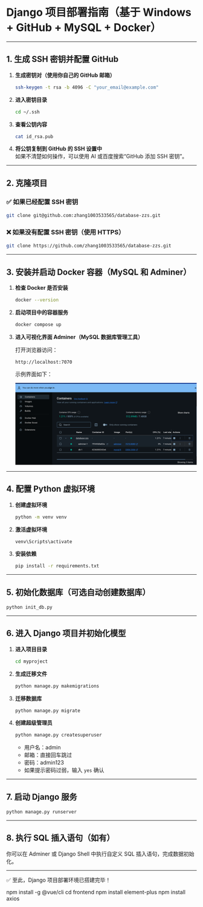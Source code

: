 # Django 项目部署指南（基于 Windows + GitHub + MySQL + Docker）

---

## 1. 生成 SSH 密钥并配置 GitHub

1. **生成密钥对（使用你自己的 GitHub 邮箱）**

   ```bash
   ssh-keygen -t rsa -b 4096 -C "your_email@example.com"
   ```

2. **进入密钥目录**

   ```bash
   cd ~/.ssh
   ```

3. **查看公钥内容**

   ```bash
   cat id_rsa.pub
   ```

4. **将公钥复制到 GitHub 的 SSH 设置中**  
   如果不清楚如何操作，可以使用 AI 或百度搜索“GitHub 添加 SSH 密钥”。

---

## 2. 克隆项目

### ✅ 如果已经配置 SSH 密钥

```bash
git clone git@github.com:zhang1003533565/database-zzs.git
```

### ❌ 如果没有配置 SSH 密钥（使用 HTTPS）

```bash
git clone https://github.com/zhang1003533565/database-zzs.git
```

---

## 3. 安装并启动 Docker 容器（MySQL 和 Adminer）

1. **检查 Docker 是否安装**

   ```bash
   docker --version
   ```

2. **启动项目中的容器服务**

   ```bash
   docker compose up
   ```

3. **进入可视化界面 Adminer（MySQL 数据库管理工具）**

   打开浏览器访问：

   ```
   http://localhost:7070
   ```

   示例界面如下：

   ![img.png](img.png)

---

## 4. 配置 Python 虚拟环境

1. **创建虚拟环境**

   ```bash
   python -m venv venv
   ```

2. **激活虚拟环境**

   ```bash
   venv\Scripts\activate
   ```

3. **安装依赖**

   ```bash
   pip install -r requirements.txt
   ```

---

## 5. 初始化数据库（可选自动创建数据库）

```bash
python init_db.py
```

---

## 6. 进入 Django 项目并初始化模型

1. **进入项目目录**

   ```bash
   cd myproject
   ```

2. **生成迁移文件**

   ```bash
   python manage.py makemigrations
   ```

3. **迁移数据库**

   ```bash
   python manage.py migrate
   ```

4. **创建超级管理员**

   ```bash
   python manage.py createsuperuser
   ```

   - 用户名：admin  
   - 邮箱：直接回车跳过  
   - 密码：admin123  
   - 如果提示密码过弱，输入 `yes` 确认

---

## 7. 启动 Django 服务

```bash
python manage.py runserver
```

---

## 8. 执行 SQL 插入语句（如有）

你可以在 Adminer 或 Django Shell 中执行自定义 SQL 插入语句，完成数据初始化。

---

✅ 至此，Django 项目部署环境已搭建完毕！




npm install -g @vue/cli
cd frontend
npm install element-plus
npm install axios
